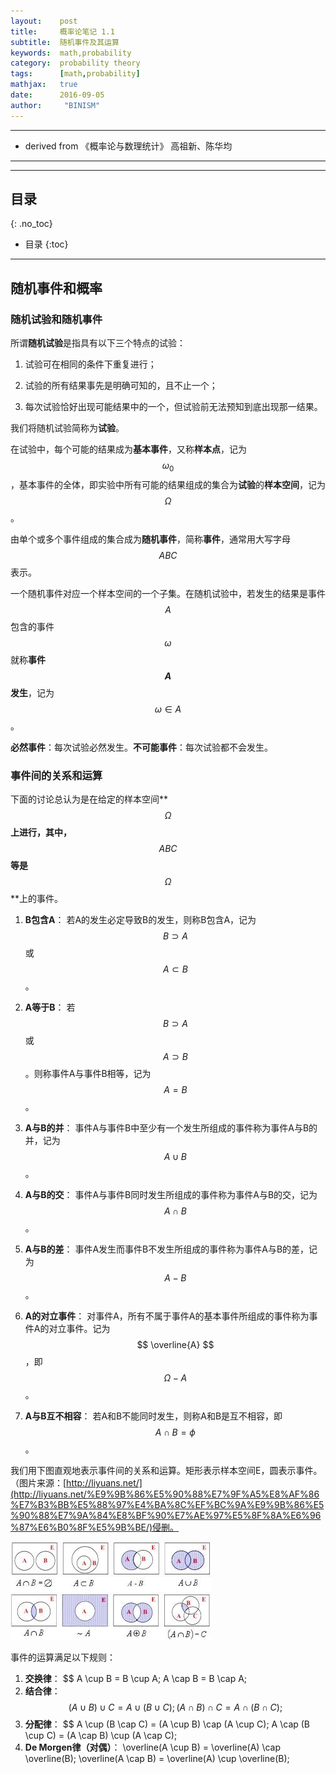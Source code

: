 ```yaml
---
layout:    post
title:     概率论笔记 1.1
subtitle:  随机事件及其运算
keywords:  math,probability
category:  probability theory
tags:      [math,probability]
mathjax:   true
date:      2016-09-05
author:     "BINISM"
---
```


---

* derived from  《概率论与数理统计》 高祖新、陈华均

---


---

## 目录
{: .no_toc}

* 目录
{:toc}

---

## 随机事件和概率

### 随机试验和随机事件

所谓**随机试验**是指具有以下三个特点的试验：

  1. 试验可在相同的条件下重复进行；

  2. 试验的所有结果事先是明确可知的，且不止一个；

  3. 每次试验恰好出现可能结果中的一个，但试验前无法预知到底出现那一结果。

我们将随机试验简称为**试验**。

在试验中，每个可能的结果成为**基本事件**，又称**样本点**，记为$$ {\omega}_0 $$，基本事件的全体，即实验中所有可能的结果组成的集合为**试验**的**样本空间**，记为$$ \Omega $$。

由单个或多个事件组成的集合成为**随机事件**，简称**事件**，通常用大写字母$$ A B C $$表示。

一个随机事件对应一个样本空间的一个子集。在随机试验中，若发生的结果是事件$$ A $$包含的事件$$ \omega $$就称**事件$$ A $$发生**，记为$$ \omega \in A $$。

**必然事件**：每次试验必然发生。**不可能事件**：每次试验都不会发生。

### 事件间的关系和运算

下面的讨论总认为是在给定的样本空间**$$ \Omega $$**上进行，其中，**$$ A B C $$**等是**$$ \Omega $$**上的事件。

1. **B包含A**： 若A的发生必定导致B的发生，则称B包含A，记为 $$ B \supset A $$ 或 $$ A \subset B $$。

2. **A等于B**： 若$$ B \supset A $$ 或 $$ A \supset B $$。则称事件A与事件B相等，记为$$ A = B $$。

3. **A与B的并**： 事件A与事件B中至少有一个发生所组成的事件称为事件A与B的并，记为$$ A \cup B $$。

4.  **A与B的交**： 事件A与事件B同时发生所组成的事件称为事件A与B的交，记为$$ A \cap B $$。

5.  **A与B的差**： 事件A发生而事件B不发生所组成的事件称为事件A与B的差，记为$$ A - B $$。

6. **A的对立事件**： 对事件A，所有不属于事件A的基本事件所组成的事件称为事件A的对立事件。记为$$ \overline{A} $$，即$$ \Omega - A $$。

7. **A与B互不相容**： 若A和B不能同时发生，则称A和B是互不相容，即$$ A \cap B = \phi $$。

我们用下图直观地表示事件间的关系和运算。矩形表示样本空间E，圆表示事件。（图片来源：[http://liyuans.net/](http://liyuans.net/%E9%9B%86%E5%90%88%E7%9F%A5%E8%AF%86%E7%B3%BB%E5%88%97%E4%BA%8C%EF%BC%9A%E9%9B%86%E5%90%88%E7%9A%84%E8%BF%90%E7%AE%97%E5%8F%8A%E6%96%87%E6%B0%8F%E5%9B%BE/)侵删。

![](/images/images/math/set.jpg)

事件的运算满足以下规则：

  1. **交换律**：  $$ A \cup B = B \cup A; A \cap B = B \cap A;
  2. **结合律**：  $$ (A \cup B) \cup C = A \cup (B \cup C);  (A \cap B) \cap C = A \cap (B \cap C); $$
  3. **分配律**：  $$ A \cup (B \cap C) = (A \cup B) \cap (A \cup C);  A \cap (B \cup C) = (A \cap B) \cup (A \cap C);
  4. **De Morgen律（对偶）**：   \overline(A \cup B) = \overline(A) \cap \overline(B);  \overline(A \cap B) = \overline(A) \cup \overline(B);
